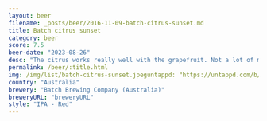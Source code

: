```yaml
---
layout: beer
filename: _posts/beer/2016-11-09-batch-citrus-sunset.md
title: Batch citrus sunset
category: beer
score: 7.5
beer-date: "2023-08-26"
desc: "The citrus works really well with the grapefruit. Not a lot of malt to call this a red"
permalink: /beer/:title.html
img: /img/list/batch-citrus-sunset.jpeguntappd: "https://untappd.com/b/batch-brewing-company--australia--citrus-sunset/5293388"
country: "Australia"
brewery: "Batch Brewing Company (Australia)"
breweryURL: "breweryURL"
style: "IPA - Red"
---
```

